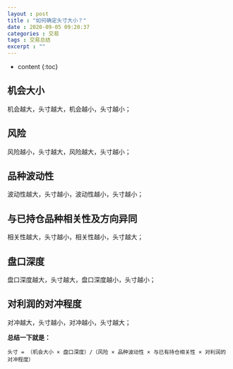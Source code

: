 ```yaml
---
layout : post
title : "如何确定头寸大小？"
date : 2020-09-05 09:20:37
categories : 交易
tags : 交易总结
excerpt : ""
---
```


* content
{:toc}


## 机会大小
机会越大，头寸越大，机会越小，头寸越小；



## 风险
风险越小，头寸越大，风险越大，头寸越小；



## 品种波动性
波动性越大，头寸越小，波动性越小，头寸越小；



## 与已持仓品种相关性及方向异同
相关性越大，头寸越小，相关性越小，头寸越大；



## 盘口深度
盘口深度越大，头寸越大，盘口深度越小，头寸越小；



## 对利润的对冲程度
对冲越大，头寸越小，对冲越小，头寸越大；




**总结一下就是：**
```
头寸 = （机会大小 × 盘口深度）/（风险 × 品种波动性 × 与已有持仓相关性 × 对利润的对冲程度）
```







